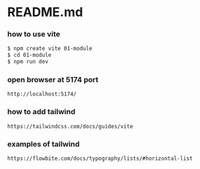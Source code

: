 # README.md

### how to use vite
```sh 
$ npm create vite 01-module
$ cd 01-module
$ npm run dev
```



### open browser at 5174 port
```
http://localhost:5174/
```



### how to add tailwind
```
https://tailwindcss.com/docs/guides/vite
```



### examples of tailwind
```
https://flowbite.com/docs/typography/lists/#horizontal-list
```
